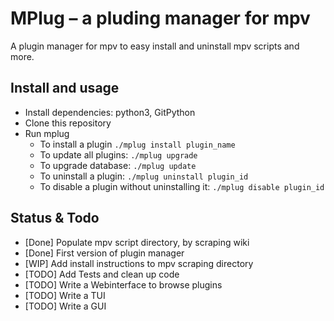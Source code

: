 MPlug – a pluding manager for mpv
=================================

A plugin manager for mpv to easy install and uninstall mpv scripts and more.

Install and usage
-----------------
- Install dependencies: python3, GitPython
- Clone this repository
- Run mplug
	- To install a plugin `./mplug install plugin_name`
	- To update all plugins: `./mplug upgrade`
	- To upgrade database: `./mplug update`
	- To uninstall a plugin: `./mplug uninstall plugin_id`
	- To disable a plugin without uninstalling it: `./mplug disable plugin_id`

Status & Todo
-------------
- [Done] Populate mpv script directory, by scraping wiki
- [Done] First version of plugin manager
- [WIP] Add install instructions to mpv scraping directory
- [TODO] Add Tests and clean up code
- [TODO] Write a Webinterface to browse plugins
- [TODO] Write a TUI
- [TODO] Write a GUI
